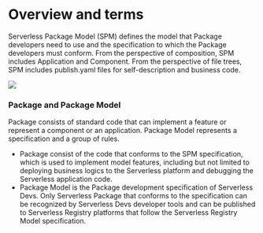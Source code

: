 # Overview and terms

Serverless Package Model (SPM) defines the model that Package developers need to use and the specification to which the Package developers must conform. From the perspective of composition, SPM includes Application and Component. From the perspective of file trees, SPM includes publish.yaml files for self-description and business code.

![](https://serverless-article-picture.oss-cn-hangzhou.aliyuncs.com/1631934027954_20210918030028156081.png)

### Package and Package Model

Package consists of standard code that can implement a feature or represent a component or an application. Package Model represents a specification and a group of rules. 

- Package consist of the code that conforms to the SPM specification, which is used to implement model features, including but not limited to deploying business logics to the Serverless platform and debugging the Serverless application code.
- Package Model is the Package development specification of Serverless Devs. Only Serverless Package that conforms to the specification can be recognized by Serverless Devs developer tools and can be published to Serverless Registry platforms that follow the Serverless Registry Model specification.